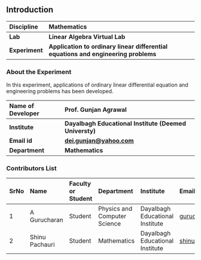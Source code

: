 ## Introduction


<b>Discipline | <b>Mathematics
:--|:--|
<b> Lab | <b> Linear Algebra Virtual Lab
<b> Experiment|     <b> Application to ordinary linear differential equations and engineering problems

### About the Experiment 

In this experiment, applications of ordinary linear differential equation and engineering problems has been developed.

<b>Name of Developer | <b> Prof. Gunjan Agrawal
:--|:--|
<b> Institute | <b>  Dayalbagh Educational Institute (Deemed Universty)
<b> Email id|     <b>  dei.gunjan@yahoo.com
<b> Department |  <b> Mathematics

### Contributors List

SrNo | Name | Faculty or Student | Department| Institute | Email id
:--|:--|:--|:--|:--|:--|
1 | A Gurucharan| Student | Physics and Computer Science | Dayalbagh Educational Institute | gurucharan1027@gmail.com
2 | Shinu Pachauri | Student | Mathematics | Dayalbagh Educational Institute | shinupachouri520@gmail.com
